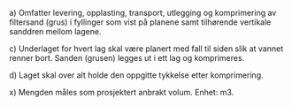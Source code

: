 a) Omfatter levering, opplasting, transport, utlegging og komprimering av filtersand (grus) i fyllinger som vist på planene samt tilhørende vertikale sanddren mellom lagene.

c) Underlaget for hvert lag skal være planert med fall til siden slik at vannet renner bort. Sanden (grusen) legges ut i ett lag og komprimeres.

d) Laget skal over alt holde den oppgitte tykkelse etter komprimering.

x) Mengden måles som prosjektert anbrakt volum. Enhet: m3.

